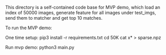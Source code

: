 This directory is a self-contained code base for MVP demo,
which load an index of 50000 images, generate feature for all images under test_imgs,
send them to matcher and get top 10 matches.

To run the MVP demo:

One time setup:
pip3 install -r requirements.txt
cd 50K
cat x* > sparse.npz

Run mvp demo:
python3 main.py

